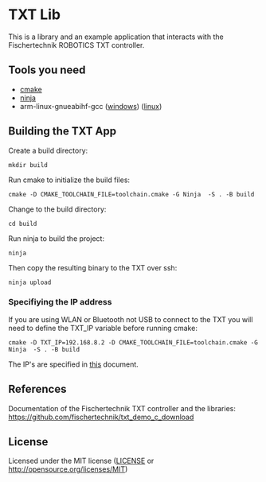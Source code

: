 # TXT Lib

This is a library and an example application that interacts with the Fischertechnik ROBOTICS TXT controller.

## Tools you need

- [cmake](https://cmake.org/download/)
- [ninja](https://github.com/ninja-build/ninja/releases)
- arm-linux-gnueabihf-gcc ([windows](https://releases.linaro.org/components/toolchain/binaries/7.2-2017.11/arm-linux-gnueabihf/gcc-linaro-7.2.1-2017.11-i686-mingw32_arm-linux-gnueabihf.tar.xz)) ([linux](https://releases.linaro.org/components/toolchain/binaries/7.2-2017.11/arm-linux-gnueabihf/gcc-linaro-7.2.1-2017.11-x86_64_arm-linux-gnueabihf.tar.xz))

## Building the TXT App

Create a build directory:

```mkdir build```

Run cmake to initialize the build files:

```cmake -D CMAKE_TOOLCHAIN_FILE=toolchain.cmake -G Ninja  -S . -B build```

Change to the build directory:

```cd build```

Run ninja to build the project:

```ninja```

Then copy the resulting binary to the TXT over ssh:

```ninja upload```

### Specifiying the IP address

If you are using WLAN or Bluetooth not USB to connect to the TXT you will need to define the TXT_IP variable before running cmake:

```cmake -D TXT_IP=192.168.8.2 -D CMAKE_TOOLCHAIN_FILE=toolchain.cmake -G Ninja  -S . -B build```

The IP's are specified in [this](https://github.com/fischertechnik/txt_demo_c_download/blob/master/HowToUseTxtWeb.md) document.

## References

Documentation of the Fischertechnik TXT controller and the libraries: https://github.com/fischertechnik/txt_demo_c_download

## License

Licensed under the MIT license ([LICENSE](LICENSE) or http://opensource.org/licenses/MIT)